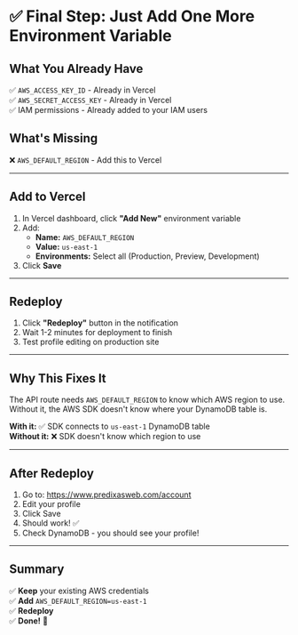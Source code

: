 # ✅ Final Step: Just Add One More Environment Variable

## What You Already Have

✅ `AWS_ACCESS_KEY_ID` - Already in Vercel  
✅ `AWS_SECRET_ACCESS_KEY` - Already in Vercel  
✅ IAM permissions - Already added to your IAM users  

## What's Missing

❌ `AWS_DEFAULT_REGION` - Add this to Vercel

---

## Add to Vercel

1. In Vercel dashboard, click **"Add New"** environment variable
2. Add:
   - **Name:** `AWS_DEFAULT_REGION`
   - **Value:** `us-east-1`
   - **Environments:** Select all (Production, Preview, Development)
3. Click **Save**

---

## Redeploy

1. Click **"Redeploy"** button in the notification
2. Wait 1-2 minutes for deployment to finish
3. Test profile editing on production site

---

## Why This Fixes It

The API route needs `AWS_DEFAULT_REGION` to know which AWS region to use. Without it, the AWS SDK doesn't know where your DynamoDB table is.

**With it:** ✅ SDK connects to `us-east-1` DynamoDB table  
**Without it:** ❌ SDK doesn't know which region to use

---

## After Redeploy

1. Go to: https://www.predixasweb.com/account
2. Edit your profile
3. Click Save
4. Should work! ✅
5. Check DynamoDB - you should see your profile!

---

## Summary

✅ **Keep** your existing AWS credentials  
✅ **Add** `AWS_DEFAULT_REGION=us-east-1`  
✅ **Redeploy**  
✅ **Done!** 🎉




